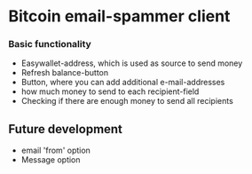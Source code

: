 # Bitcoin email-spammer client #

### Basic functionality ###

* Easywallet-address, which is used as source to send money
* Refresh balance-button
* Button, where you can add additional e-mail-addresses
* how much money to send to each recipient-field
* Checking if there are enough money to send all recipients

## Future development ##

* email 'from' option
* Message option


